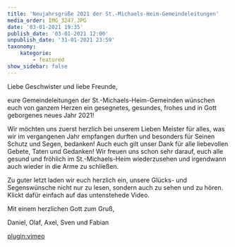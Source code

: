 ```yaml
---
title: 'Neujahrsgrüße 2021 der St.-Michaels-Heim-Gemeindeleitungen'
media_order: IMG_3247.JPG
date: '03-01-2021 19:35'
publish_date: '03-01-2021 12:00'
unpublish_date: '31-01-2021 23:59'
taxonomy:
    kategorie:
        - featured
show_sidebar: false
---
```


Liebe Geschwister und liebe Freunde,

eure Gemeindeleitungen der St.-Michaels-Heim-Gemeinden wünschen euch von ganzem Herzen ein gesegnetes, gesundes, frohes und in Gott geborgenes neues Jahr 2021!

Wir möchten uns zuerst herzlich bei unserem Lieben Meister für alles, was wir im vergangenen Jahr empfangen durften und besonders für Seinen Schutz und Segen, bedanken! Auch euch gilt unser Dank für alle liebevollen Gebete, Taten und Gedanken! Wir freuen uns schon sehr darauf, euch alle gesund und fröhlich im St.-Michaels-Heim wiederzusehen und irgendwann auch wieder in die Arme zu schließen.

Zu guter letzt laden wir euch herzlich ein, unsere Glücks- und Segenswünsche nicht nur zu lesen, sondern auch zu sehen und zu hören. Klickt dafür einfach auf das untenstehede Video.

Mit einem herzlichen Gott zum Gruß,

Daniel, Olaf, Axel, Sven und Fabian

[plugin:vimeo](https://vimeo.com/496656320)